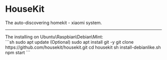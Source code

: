# HouseKit
The auto-discovering homekit - xiaomi system.


<hr />
The installing on Ubuntu\Raspbian\Debian\Mint: <br />
```sh
 sudo apt update (Optional)
 sudo apt install git -y
 git clone https://github.com/housekit/housekit.git
 cd housekit
 sh install-debianlike.sh
 npm start
 ```